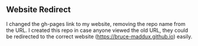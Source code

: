 ## Website Redirect
I changed the gh-pages link to my website, removing the repo name from the URL. I created this repo in case anyone viewed the old URL, they could be redirected to the correct website (https://bruce-maddux.github.io) easily. 
